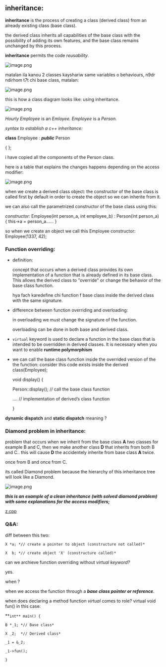 ## inheritance:

**inheritance** is the process of creating a class (derived class) from an already existing class (base class).

the derived class inherits all capabilities of the base class with the possibility of adding its own features, and the base class remains unchanged by this process.

**inheritance** permits the code *reusability*. 

![image.png](attachment:2f51d273-bddc-4200-969a-cdbeb38e29e7:image.png)

matalan ila kanou 2 classes kayshariw same variables o behaviours, n9dr ndirhom t7t chi base class, matalan:

![image.png](attachment:d32de64a-8f7c-403b-b78f-7fcb29b9e816:image.png)

this is how a class diagram looks like: using inheritance.

![image.png](attachment:303c3154-64f1-4c29-a787-53683070ea4b:image.png)

*Hourly Employee* is an *Emloyee.* *Employee* is a *Person.*

*syntax to establish a c++ inheritance:*

**class** Employee : ***public*** Person

{
};

i have copied all the components of the Person class.

here is a table that explains the changes happens depending on the access modifier:

![image.png](attachment:478fe665-6009-45b4-b917-bd5b8776b990:image.png)

when we create a derived class object:  the constructor of the base class is called first by default in order to create the object so we can inherite from it.

we can also call the parametrized constructor of the base class using this:

*constructor:* Employee(int person_a, int employee_b) : Person(int person_a) { this→a = person_a……  }

so when we create an object we call this Employee constructor:       Employee(1337, 42);

### **Function overriding:**

- definition:
    
    concept that occurs when a derived class provides its own implementation of a function that is already defined in its base class. This allows the derived class to "override" or change the behavior of the base class function.
    
    hya fach karedefine chi function f base class inside the derived class with the same signature.
    
- difference between function overriding and overloading:
    
    in overloading we must change the signature of the function. 
    
    overloading can be done in both base and derived class.
    
- `virtual` keyword is used to declare a function in the base class that is intended to be overridden in derived classes. It is necessary when you want to enable **runtime polymorphism**
- we can call the base class function inside the overrided version of the the function: consider this code exists inside the derived class(Employee);
    
    void display() {
    
    Person::display(); // call the base class function
    
    …. // implementation of derived’s class function
    
    } 
    

**dynamic dispatch**  and **static dispatch** meaning ?

### Diamond problem in inheritance:

problem that occurs when we inherit from the base class **A** two classes for example B and C, then we make another class **D** that inherits from both B and C.. this will cause **D** the accidentely inherite from base class **A** twice.

once from B and once from C.

its called Diamond problem because the hierarchy of this inheritance tree will look like a Diamond.

![image.png](attachment:4b9365f1-6245-4aec-9d77-4169c6b08c8a:image.png)

***this is an example of a clean inheritance (with solved diamond problem) with some explanations for the access modifiers;***

[z.cpp](attachment:4a1c7bc6-ac4f-4874-8efd-b6575a2c55c1:z.cpp)

### **Q&A:**

diff between this two:

`X *a; *// create a pointer to object (constructure not called)*`

`X  b; *// create object 'X' (constructure called)*`

can we archieve function overriding without *virtual keyword?*

yes.

when ?

when we access the function through a ***base class pointer or reference**.*

when does declaring a method function *virtual* comes to role? virtual void fun() in this case:

**`int** main() {`

`B *_1; *// Base class*`

`X _2;  *// Derived class*`

`_1 = &_2;`

`_1->fun();`

`}`
